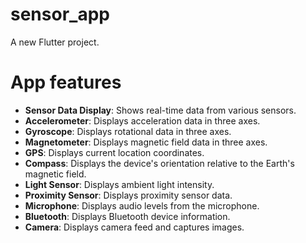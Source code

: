 # sensor_app

A new Flutter project.

# App features
- **Sensor Data Display**: Shows real-time data from various sensors.
- **Accelerometer**: Displays acceleration data in three axes.
- **Gyroscope**: Displays rotational data in three axes.
- **Magnetometer**: Displays magnetic field data in three axes.
- **GPS**: Displays current location coordinates.
- **Compass**: Displays the device's orientation relative to the Earth's magnetic field.
- **Light Sensor**: Displays ambient light intensity.
- **Proximity Sensor**: Displays proximity sensor data.
- **Microphone**: Displays audio levels from the microphone.
- **Bluetooth**: Displays Bluetooth device information.
- **Camera**: Displays camera feed and captures images.
